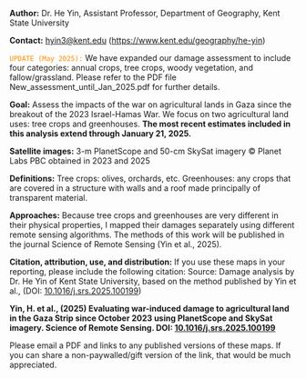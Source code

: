  
**Author:** Dr. He Yin, Assistant Professor, Department of Geography, Kent State University

**Contact:** hyin3@kent.edu (https://www.kent.edu/geography/he-yin)

<code style="color : darkorange">UPDATE (May 2025):</code> We have expanded our damage assessment to include four categories: annual crops, tree crops, woody vegetation, and fallow/grassland. Please refer to the PDF file New_assessment_until_Jan_2025.pdf for further details.

**Goal:** Assess the impacts of the war on agricultural lands in Gaza since the breakout of the 2023 Israel-Hamas War. We focus on two agricultural land uses: tree crops and greenhouses. **The most recent estimates included in this analysis extend through January 21, 2025.**

**Satellite images:** 3-m PlanetScope and 50-cm SkySat imagery © Planet Labs PBC obtained in 2023 and 2025

**Definitions:** Tree crops: olives, orchards, etc. Greenhouses: any crops that are covered in a structure with walls and a roof made principally of transparent material.

**Approaches:** Because tree crops and greenhouses are very different in their physical properties, I mapped their damages separately using different remote sensing algorithms. The methods of this work will be published in the journal Science of Remote Sensing (Yin et al., 2025).

**Citation, attribution, use, and distribution:**
If you use these maps in your reporting, please include the following citation:
Source: Damage analysis by Dr. He Yin of Kent State University, based on the method published by Yin et al., (DOI: [10.1016/j.srs.2025.100199](https://doi.org/10.1016/j.srs.2025.100199))

**Yin, H. et al., (2025) Evaluating war-induced damage to agricultural land in the Gaza Strip since October 2023 using PlanetScope and SkySat imagery. Science of Remote Sensing. DOI: [10.1016/j.srs.2025.100199](https://doi.org/10.1016/j.srs.2025.100199)**

Please email a PDF and links to any published versions of these maps. If you can share a non-paywalled/gift version of the link, that would be much appreciated.
